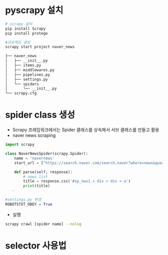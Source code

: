 # pyscrapy 설치



```bash
# scrapy 설치
pip install Scrapy
pip install protego

#프로젝트 생성
scrapy start project naver_news

├── naver_news
│   ├── __init__.py
│   ├── items.py
│   ├── middlewares.py
│   ├── pipelines.py
│   ├── settings.py
│   └── spiders
│       └── __init__.py
└── scrapy.cfg
```

# spider class 생성

- Scrapy 프레임워크에서는 Spider 클래스를 상속해서 서브 클래스를 만들고 활용
- naver news scraping

```python
import scrapy

class NaverNewsSpider(scrapy.Spider):
    name = 'navernews'
    start_url = ["https://search.naver.com/search.naver?where=news&query=%EC%BD%94%EB%A1%9C%EB%82%9819&oquery=%EC%BD%94%EB%A1%9C%EB%82%9819&sort=1&pd=3&ds=2021.01.01&de=2021.01.01"]

    def parse(self, response):
        # news list 
        title = response.css('#sp_nws1 > div > div > a')
        print(title)
   - 
```

```python
#settings.py 변경 
ROBOTSTXT_OBEY = True
```

- 실행

```bash
scrapy crawl [spider name] --nolog
```



# selector 사용법

```
```

